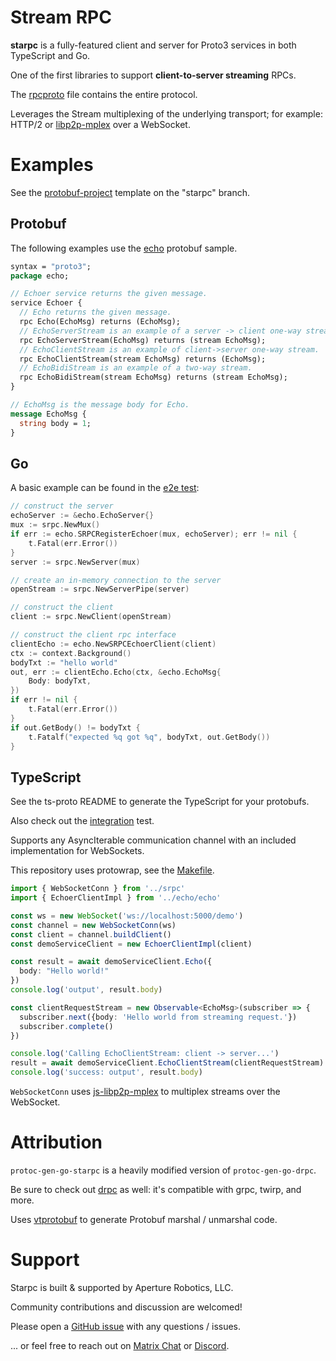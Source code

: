 # Stream RPC

**starpc** is a fully-featured client and server for Proto3 services in both
TypeScript and Go.

One of the first libraries to support **client-to-server streaming** RPCs.

The [rpcproto](./srpc/rpcproto.proto) file contains the entire protocol.

Leverages the Stream multiplexing of the underlying transport; for example:
HTTP/2 or [libp2p-mplex] over a WebSocket.

[libp2p-mplex]: https://github.com/libp2p/js-libp2p-mplex

# Examples

See the [protobuf-project] template on the "starpc" branch.

[protobuf-project]: https://github.com/aperturerobotics/protobuf-project

## Protobuf

The following examples use the [echo](./echo/echo.proto) protobuf sample.

```protobuf
syntax = "proto3";
package echo;

// Echoer service returns the given message.
service Echoer {
  // Echo returns the given message.
  rpc Echo(EchoMsg) returns (EchoMsg);
  // EchoServerStream is an example of a server -> client one-way stream.
  rpc EchoServerStream(EchoMsg) returns (stream EchoMsg);
  // EchoClientStream is an example of client->server one-way stream.
  rpc EchoClientStream(stream EchoMsg) returns (EchoMsg);
  // EchoBidiStream is an example of a two-way stream.
  rpc EchoBidiStream(stream EchoMsg) returns (stream EchoMsg);
}

// EchoMsg is the message body for Echo.
message EchoMsg {
  string body = 1;
}
```

## Go

A basic example can be found in the [e2e test]:

```go
// construct the server
echoServer := &echo.EchoServer{}
mux := srpc.NewMux()
if err := echo.SRPCRegisterEchoer(mux, echoServer); err != nil {
	t.Fatal(err.Error())
}
server := srpc.NewServer(mux)

// create an in-memory connection to the server
openStream := srpc.NewServerPipe(server)

// construct the client
client := srpc.NewClient(openStream)

// construct the client rpc interface
clientEcho := echo.NewSRPCEchoerClient(client)
ctx := context.Background()
bodyTxt := "hello world"
out, err := clientEcho.Echo(ctx, &echo.EchoMsg{
	Body: bodyTxt,
})
if err != nil {
	t.Fatal(err.Error())
}
if out.GetBody() != bodyTxt {
	t.Fatalf("expected %q got %q", bodyTxt, out.GetBody())
}
```

[e2e test]: ./e2e/e2e_test.go

## TypeScript

See the ts-proto README to generate the TypeScript for your protobufs.

Also check out the [integration](./integration/integration.ts) test.

Supports any AsyncIterable communication channel with an included implementation
for WebSockets.

This repository uses protowrap, see the [Makefile](./Makefile).

```typescript
import { WebSocketConn } from '../srpc'
import { EchoerClientImpl } from '../echo/echo'

const ws = new WebSocket('ws://localhost:5000/demo')
const channel = new WebSocketConn(ws)
const client = channel.buildClient()
const demoServiceClient = new EchoerClientImpl(client)

const result = await demoServiceClient.Echo({
  body: "Hello world!"
})
console.log('output', result.body)

const clientRequestStream = new Observable<EchoMsg>(subscriber => {
  subscriber.next({body: 'Hello world from streaming request.'})
  subscriber.complete()
})

console.log('Calling EchoClientStream: client -> server...')
result = await demoServiceClient.EchoClientStream(clientRequestStream)
console.log('success: output', result.body)
```

`WebSocketConn` uses [js-libp2p-mplex] to multiplex streams over the WebSocket.

[js-libp2p-mplex]: https://github.com/libp2p/js-libp2p-mplex

# Attribution

`protoc-gen-go-starpc` is a heavily modified version of `protoc-gen-go-drpc`.

Be sure to check out [drpc] as well: it's compatible with grpc, twirp, and more.

[drpc]: https://github.com/storj/drpc

Uses [vtprotobuf] to generate Protobuf marshal / unmarshal code.

[vtprotobuf]: https://github.com/planetscale/vtprotobuf

# Support

Starpc is built & supported by Aperture Robotics, LLC.

Community contributions and discussion are welcomed!

Please open a [GitHub issue] with any questions / issues.

[GitHub issue]: https://github.com/aperturerobotics/bifrost/issues/new

... or feel free to reach out on [Matrix Chat] or [Discord].

[Discord]: https://discord.gg/KJutMESRsT
[Matrix Chat]: https://matrix.to/#/#aperturerobotics:matrix.org

